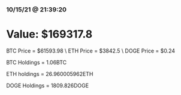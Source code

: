 ### 10/15/21 @ 21:39:20 

# Value: $169317.8



BTC Price = $61593.98
\ ETH Price = $3842.5
\ DOGE Price = $0.24


BTC Holdings = 1.06BTC

 ETH holdings = 26.960005962ETH

 DOGE Holdings = 1809.826DOGE

